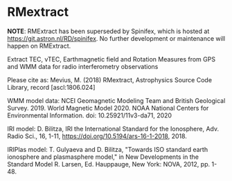 # RMextract

**NOTE**: RMExtract has been superseded by Spinifex, which is hosted at https://git.astron.nl/RD/spinifex. No further development or maintenance will happen on RMExtract.

Extract TEC, vTEC, Earthmagnetic field and Rotation Measures from GPS and WMM data for radio interferometry observations 

Please cite as: Mevius, M. (2018) RMextract, Astrophysics Source Code Library, record [ascl:1806.024]


WMM model data: 
NCEI Geomagnetic Modeling Team and British Geological Survey. 2019. World Magnetic Model 2020. NOAA National Centers for Environmental Information. doi: 10.25921/11v3-da71, 2020

IRI model:
D. Bilitza, IRI the International Standard for the Ionosphere, Adv. Radio Sci., 16, 1-11, https://doi.org/10.5194/ars-16-1-2018, 2018. 

IRIPlas model:
T. Gulyaeva and D. Bilitza, "Towards ISO standard earth ionosphere and plasmasphere model," in New Developments in the Standard Model R. Larsen, Ed. Hauppauge, New York: NOVA, 2012, pp. 1-48.
